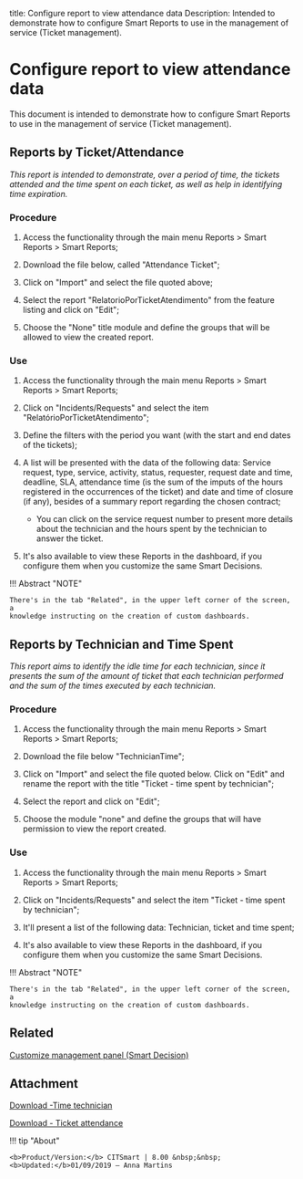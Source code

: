 title: Configure report to view attendance data
Description: Intended to demonstrate how to configure Smart Reports to use in the management of service (Ticket management).
# Configure report to view attendance data

This document is intended to demonstrate how to configure Smart Reports to use
in the management of service (Ticket management).

Reports by Ticket/Attendance
--------------------------------

*This report is intended to demonstrate, over a period of time, the tickets
attended and the time spent on each ticket, as well as help in identifying time
expiration.*

### Procedure

1.  Access the functionality through the main menu Reports \> Smart Reports \>
    Smart Reports;

2.  Download the file below, called "Attendance Ticket";

3.  Click on "Import" and select the file quoted above;

4.  Select the report "RelatorioPorTicketAtendimento" from the feature listing
    and click on "Edit";

5.  Choose the "None" title module and define the groups that will be allowed to
    view the created report.

### Use

1.  Access the functionality through the main menu Reports \> Smart Reports \>
    Smart Reports;

2.  Click on "Incidents/Requests" and select the item
    "RelatórioPorTicketAtendimento";

3.  Define the filters with the period you want (with the start and end dates of
    the tickets);

4.  A list will be presented with the data of the following data: Service
    request, type, service, activity, status, requester, request date and time,
    deadline, SLA, attendance time (is the sum of the imputs of the hours
    registered in the occurrences of the ticket) and date and time of closure
    (if any), besides of a summary report regarding the chosen contract;

      - You can click on the service request number to present more details
        about the technician and the hours spent by the technician to answer the
        ticket.

5.  It's also available to view these Reports in the dashboard, if you configure
    them when you customize the same Smart Decisions.

!!! Abstract "NOTE"

    There's in the tab "Related", in the upper left corner of the screen, a
    knowledge instructing on the creation of custom dashboards.  

Reports by Technician and Time Spent
----------------------------------------

*This report aims to identify the idle time for each technician, since it
presents the sum of the amount of ticket that each technician performed and the
sum of the times executed by each technician.*  

### Procedure

1.  Access the functionality through the main menu Reports \> Smart Reports \>
    Smart Reports;

2.  Download the file below "TechnicianTime";

3.  Click on "Import" and select the file quoted below. Click on "Edit" and
    rename the report with the title "Ticket - time spent by technician";

4.  Select the report and click on "Edit";

5.  Choose the module "none" and define the groups that will have permission to
    view the report created.

### Use

1.  Access the functionality through the main menu Reports \> Smart Reports \>
    Smart Reports;

2.  Click on "Incidents/Requests" and select the item "Ticket - time spent by
    technician";

3.  It'll present a list of the following data: Technician, ticket and time
    spent;

4.  It's also available to view these Reports in the dashboard, if you configure
    them when you customize the same Smart Decisions.

!!! Abstract "NOTE"

    There's in the tab "Related", in the upper left corner of the screen, a
    knowledge instructing on the creation of custom dashboards.  

Related
-------

[Customize management panel (Smart Decision)](/en-us/citsmart-platform-8/additional-features/reports/create/dashboard-customize-management-panel-smart-decision.html)


Attachment
----------
[Download -Time technician][1]

[Download - Ticket attendance][2]



!!! tip "About"

    <b>Product/Version:</b> CITSmart | 8.00 &nbsp;&nbsp;
    <b>Updated:</b>01/09/2019 – Anna Martins

[1]:/en-us/citsmart-platform-8/additional-features/reports/create/smart-reports/configuration/images/time-technician.citreport
[2]:/en-us/citsmart-platform-8/additional-features/reports/create/smart-reports/configuration/images/tickect-attendance.citreport
